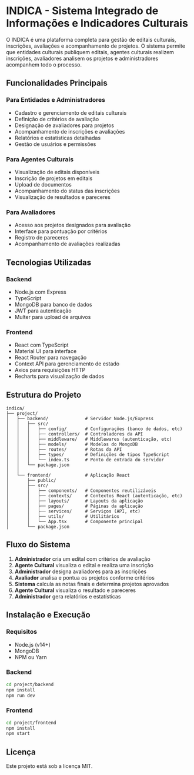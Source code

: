 # INDICA - Sistema Integrado de Informações e Indicadores Culturais

O INDICA é uma plataforma completa para gestão de editais culturais, inscrições, avaliações e acompanhamento de projetos. O sistema permite que entidades culturais publiquem editais, agentes culturais realizem inscrições, avaliadores analisem os projetos e administradores acompanhem todo o processo.

## Funcionalidades Principais

### Para Entidades e Administradores
- Cadastro e gerenciamento de editais culturais
- Definição de critérios de avaliação
- Designação de avaliadores para projetos
- Acompanhamento de inscrições e avaliações
- Relatórios e estatísticas detalhadas
- Gestão de usuários e permissões

### Para Agentes Culturais
- Visualização de editais disponíveis
- Inscrição de projetos em editais
- Upload de documentos
- Acompanhamento do status das inscrições
- Visualização de resultados e pareceres

### Para Avaliadores
- Acesso aos projetos designados para avaliação
- Interface para pontuação por critérios
- Registro de pareceres
- Acompanhamento de avaliações realizadas

## Tecnologias Utilizadas

### Backend
- Node.js com Express
- TypeScript
- MongoDB para banco de dados
- JWT para autenticação
- Multer para upload de arquivos

### Frontend
- React com TypeScript
- Material UI para interface
- React Router para navegação
- Context API para gerenciamento de estado
- Axios para requisições HTTP
- Recharts para visualização de dados

## Estrutura do Projeto

```
indica/
├── project/
│   ├── backend/              # Servidor Node.js/Express
│   │   ├── src/
│   │   │   ├── config/       # Configurações (banco de dados, etc)
│   │   │   ├── controllers/  # Controladores da API
│   │   │   ├── middleware/   # Middlewares (autenticação, etc)
│   │   │   ├── models/       # Modelos do MongoDB
│   │   │   ├── routes/       # Rotas da API
│   │   │   ├── types/        # Definições de tipos TypeScript
│   │   │   └── index.ts      # Ponto de entrada do servidor
│   │   └── package.json
│   │
│   └── frontend/             # Aplicação React
│       ├── public/
│       ├── src/
│       │   ├── components/   # Componentes reutilizáveis
│       │   ├── contexts/     # Contextos React (autenticação, etc)
│       │   ├── layouts/      # Layouts da aplicação
│       │   ├── pages/        # Páginas da aplicação
│       │   ├── services/     # Serviços (API, etc)
│       │   ├── utils/        # Utilitários
│       │   └── App.tsx       # Componente principal
│       └── package.json
```

## Fluxo do Sistema

1. **Administrador** cria um edital com critérios de avaliação
2. **Agente Cultural** visualiza o edital e realiza uma inscrição
3. **Administrador** designa avaliadores para as inscrições
4. **Avaliador** analisa e pontua os projetos conforme critérios
5. **Sistema** calcula as notas finais e determina projetos aprovados
6. **Agente Cultural** visualiza o resultado e pareceres
7. **Administrador** gera relatórios e estatísticas

## Instalação e Execução

### Requisitos
- Node.js (v14+)
- MongoDB
- NPM ou Yarn

### Backend
```bash
cd project/backend
npm install
npm run dev
```

### Frontend
```bash
cd project/frontend
npm install
npm start
```

## Licença
Este projeto está sob a licença MIT. 
